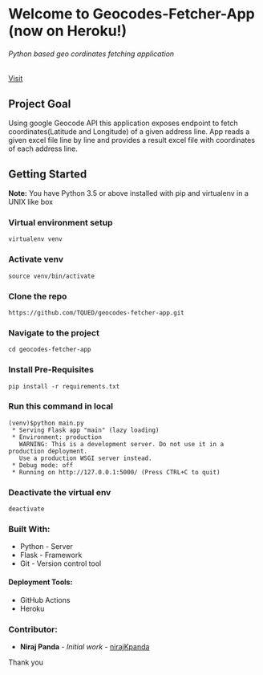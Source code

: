 # Welcome to Geocodes-Fetcher-App (now on Heroku!)

###### Python based geo cordinates fetching application

[Visit](https://geofinder.herokuapp.com)

## Project Goal

Using google Geocode API this application exposes endpoint to fetch coordinates(Latitude and Longitude) of a given address line. App reads a given excel file line by line and provides a result excel file with coordinates of each address line.



## Getting Started


**Note:** You have Python 3.5 or above installed with pip and virtualenv in a UNIX like box

### Virtual environment setup

```
virtualenv venv 
```

### Activate venv

```
source venv/bin/activate 
```

### Clone the repo

```
https://github.com/TQUED/geocodes-fetcher-app.git
```

### Navigate to the project

```
cd geocodes-fetcher-app
```

### Install Pre-Requisites

```
pip install -r requirements.txt
```

### Run this command in local

```
(venv)$python main.py 
 * Serving Flask app "main" (lazy loading)
 * Environment: production
   WARNING: This is a development server. Do not use it in a production deployment.
   Use a production WSGI server instead.
 * Debug mode: off
 * Running on http://127.0.0.1:5000/ (Press CTRL+C to quit)
```

### Deactivate the virtual env

```
deactivate
```

### Built With:


* Python - Server
* Flask - Framework
* Git - Version control tool


#### Deployment Tools:

* GitHub Actions
* Heroku


### Contributor:

* **Niraj Panda** - *Initial work* - [nirajKpanda](https://github.com/nirajKpanda)


Thank you
